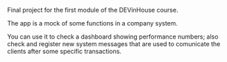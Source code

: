 Final project for the first module of the DEVinHouse course.

The app is a mock of some functions in a company system.

You can use it to check a dashboard showing performance numbers; also check and register new system messages that are used to comunicate the clients after some specific transactions.

